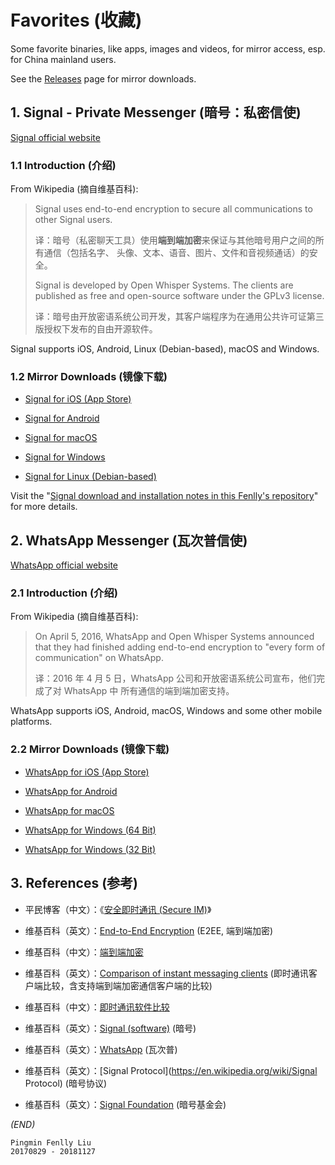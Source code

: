 # Favorites (收藏)

Some favorite binaries, like apps, images and videos, for mirror access, esp. for China mainland users.

See the [Releases](https://github.com/Fenlly/favorites/releases) page for mirror downloads.


## 1. Signal - Private Messenger (暗号：私密信使)

[Signal official website](https://signal.org)

### 1.1 Introduction (介绍)

From Wikipedia (摘自维基百科):

> Signal uses end-to-end encryption to secure all communications to other Signal
> users.
>
> 译：暗号（私密聊天工具）使用**端到端加密**来保证与其他暗号用户之间的所有通信（包括名字、
> 头像、文本、语音、图片、文件和音视频通话）的安全。
>
> Signal is developed by Open Whisper Systems. The clients are published as free
> and open-source software under the GPLv3 license.
>
> 译：暗号由开放密语系统公司开发，其客户端程序为在通用公共许可证第三版授权下发布的自由开源软件。

Signal supports iOS, Android, Linux (Debian-based), macOS and Windows.

### 1.2 Mirror Downloads (镜像下载)

- [Signal for iOS (App Store)](https://itunes.apple.com/us/app/signal-private-messenger/id874139669?mt=8)

- [Signal for Android](https://github.com/Fenlly/favorites/releases/download/latest/signal-website-release.apk)

- [Signal for macOS](https://github.com/Fenlly/favorites/releases/download/latest/signal-desktop-mac.zip)

- [Signal for Windows](https://github.com/Fenlly/favorites/releases/download/latest/signal-desktop-win.exe)

- [Signal for Linux (Debian-based)](https://github.com/Fenlly/favorites/releases/download/latest/signal-desktop-amd64.deb)

Visit the "[Signal download and installation notes in this Fenlly's repository](https://github.com/Fenlly/favorites/blob/master/signal-download-notes.md#signal---private-messenger)" for more details.


## 2. WhatsApp Messenger (瓦次普信使)

[WhatsApp official website](https://www.whatsapp.com)

### 2.1 Introduction (介绍)

From Wikipedia (摘自维基百科):

> On April 5, 2016, WhatsApp and Open Whisper Systems announced that they had finished
> adding end-to-end encryption to "every form of communication" on WhatsApp.
>
> 译：2016 年 4 月 5 日，WhatsApp 公司和开放密语系统公司宣布，他们完成了对 WhatsApp 中
> 所有通信的端到端加密支持。

WhatsApp supports iOS, Android, macOS, Windows and some other mobile platforms.

### 2.2 Mirror Downloads (镜像下载)

- [WhatsApp for iOS (App Store)](https://itunes.apple.com/us/app/whatsapp-messenger/id310633997?mt=8)

- [WhatsApp for Android](https://github.com/Fenlly/favorites/releases/download/latest/WhatsApp.apk)

- [WhatsApp for macOS](https://github.com/Fenlly/favorites/releases/download/latest/WhatsApp.dmg)

- [WhatsApp for Windows (64 Bit)](https://github.com/Fenlly/favorites/releases/download/latest/WhatsAppSetup-64bit.exe)

- [WhatsApp for Windows (32 Bit)](https://github.com/Fenlly/favorites/releases/download/latest/WhatsAppSetup-32bit.exe)


## 3. References (参考)

- 平民博客（中文）：《[安全即时通讯 (Secure IM)](https://pingmin.me/post/secure-im.html)》

- 维基百科（英文）：[End-to-End Encryption](https://en.wikipedia.org/wiki/End-to-end_encryption) (E2EE, 端到端加密)

- 维基百科（中文）：[端到端加密](https://zh.wikipedia.org/wiki/端到端加密)

- 维基百科（英文）：[Comparison of instant messaging clients](https://en.wikipedia.org/wiki/Comparison_of_instant_messaging_clients)  (即时通讯客户端比较，含支持端到端加密通信客户端的比较)

- 维基百科（中文）：[即时通讯软件比较](https://zh.wikipedia.org/wiki/即时通讯软件比较)

- 维基百科（英文）：[Signal (software)](https://en.wikipedia.org/wiki/Signal_(software)) (暗号)

- 维基百科（英文）：[WhatsApp](https://en.wikipedia.org/wiki/WhatsApp) (瓦次普)

- 维基百科（英文）：[Signal Protocol](https://en.wikipedia.org/wiki/Signal Protocol) (暗号协议)

- 维基百科（英文）：[Signal Foundation](https://en.wikipedia.org/wiki/Signal_Foundation) (暗号基金会)


_(END)_

    Pingmin Fenlly Liu
    20170829 - 20181127
